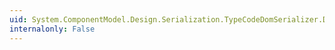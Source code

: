 ```yaml
---
uid: System.ComponentModel.Design.Serialization.TypeCodeDomSerializer.Deserialize(System.ComponentModel.Design.Serialization.IDesignerSerializationManager,System.CodeDom.CodeTypeDeclaration)
internalonly: False
---
```

